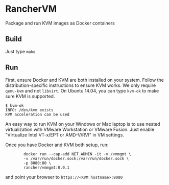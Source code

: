 # RancherVM

Package and run KVM images as Docker containers

## Build

Just type `make`

## Run

First, ensure Docker and KVM are both installed on your system. Follow the
distribution-specific instructions to ensure KVM works. We only require
`qemu-kvm` and not `libvirt`. On Ubuntu 14.04, you
can type `kvm-ok` to make sure KVM is supported.

```
$ kvm-ok
INFO: /dev/kvm exists
KVM acceleration can be used
```

An easy way to run KVM on your Windows or Mac laptop is to use nested
virtualization with VMware Workstation or VMware Fusion. Just enable
"Virtualize Intel VT-x/EPT or AMD-V/RVI" in VM settings.

Once you have Docker and KVM both setup, run:

```
        docker run --cap-add NET_ADMIN -it -v /vmmgmt \
        -v /var/run/docker.sock:/var/run/docker.sock \
        -p 8080:80 \
        rancher/vmmgmt:0.0.1
```

and point your browser to `https://<KVM hostname>:8080`

